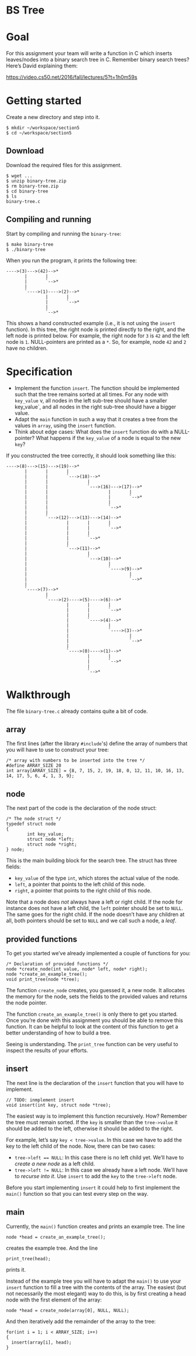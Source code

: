 # BS Tree

# Goal

For this assignment your team will write a function in C which inserts leaves/nodes into a binary search tree in C. Remember binary search trees? Here’s David explaining them:

https://video.cs50.net/2016/fall/lectures/5?t=1h0m59s

# Getting started

Create a new directory and step into it.


    $ mkdir ~/workspace/section5
    $ cd ~/workspace/section5
## Download

Download the required files for this assignment.


    $ wget ...
    $ unzip binary-tree.zip
    $ rm binary-tree.zip
    $ cd binary-tree
    $ ls
    binary-tree.c
## Compiling and running

Start by compiling and running the `binary-tree`:


    $ make binary-tree
    $ ./binary-tree

When you run the program, it prints the following tree:


    ---->(3)--->(42)-->*
           |       |
           |       `-->*
           |
           `---->(1)---->(2)-->*
                   |       |
                   |       `-->*
                   |
                   `-->*

This shows a hand constructed example (i.e., it is not using the `insert` function). In this tree, the right node is printed directly to the right, and the left node is printed below. For example, the right node for `3` is `42` and the left node is `1`. NULL-pointers are printed as a `*`. So, for example, node `42` and `2` have no children.

# Specification
- Implement the function `insert`. The function should be implemented such that the tree remains sorted at all times. For any node with `key_value` v, all nodes in the left sub-tree should have a smaller key_value`, and all nodes in the right sub-tree should have a bigger value.
- Adapt the `main` function in such a way that it creates a tree from the values in `array`, using the `insert` function.
- Think about edge cases: What does the `insert`  function do with a NULL-pointer? What happens if the `key_value` of a node is equal to the new `key`? 

If you constructed the tree correctly, it should look something like this:


    ---->(8)--->(15)--->(19)-->*
           |       |       |
           |       |       `--->(18)-->*
           |       |               |
           |       |               `--->(16)--->(17)-->*
           |       |                       |       |
           |       |                       |       `-->*
           |       |                       |
           |       |                       `-->*
           |       |
           |       `--->(12)--->(13)--->(14)-->*
           |               |       |       |
           |               |       |       `-->*
           |               |       |
           |               |       `-->*
           |               |
           |               `--->(11)-->*
           |                       |
           |                       `--->(10)-->*
           |                               |
           |                               `---->(9)-->*
           |                                       |
           |                                       `-->*
           |
           `---->(7)-->*
                   |
                   `---->(2)---->(5)---->(6)-->*
                           |       |       |
                           |       |       `-->*
                           |       |
                           |       `---->(4)-->*
                           |               |
                           |               `---->(3)-->*
                           |                       |
                           |                       `-->*
                           |
                           `---->(0)---->(1)-->*
                                   |       |
                                   |       `-->*
                                   |
                                   `-->*


# Walkthrough

The file `binary-tree.c` already contains quite a bit of code. 

## array

The first lines (after the library `#include`'s) define the array of numbers that you will have to use to construct your tree:

    /* array with numbers to be inserted into the tree */
    #define ARRAY_SIZE 20
    int array[ARRAY_SIZE] = {8, 7, 15, 2, 19, 18, 0, 12, 11, 10, 16, 13, 14, 17, 5, 6, 4, 1, 3, 9};
## node

The next part of the code is the declaration of the node struct:


    /* The node struct */
    typedef struct node
    {
            int key_value;
            struct node *left;
            struct node *right;
    } node;

This is the main building block for the search tree. The struct has three fields: 

- `key_value` of the type `int`, which stores the actual value of the node.
- `left`, a pointer that points to the left child of this node. 
- `right`, a pointer that points to the right child of this node. 

Note that a node does *not* always have a left or right child. If the node for instance does not have a left child, the `left` pointer should be set to `NULL`. The same goes for the right child. If the node doesn’t have any children at all, both pointers should be set to `NULL` and we call such a node, a *leaf*.

## provided functions

To get you started we’ve already implemented a couple of functions for you:


    /* Declaration of provided functions */
    node *create_node(int value, node* left, node* right);
    node *create_an_example_tree();
    void print_tree(node *tree);

The function `create_node` creates, you guessed it, a new node. It allocates the memory for the node, sets the fields to the provided values and returns the node pointer.

The function `create_an_example_tree()` is only there to get you started. Once you’re done with this assignment you should be able to remove this function. It can be helpful to look at the content of this function to get a better understanding of how to build a tree.

Seeing is understanding. The `print_tree` function can be very useful to inspect the results of your efforts. 

## insert

The next line is the declaration of the `insert` function that you will have to implement.

    // TODO: inmplement insert
    void insert(int key, struct node *tree);

The easiest way is to implement this function recursively. How? Remember the tree must remain sorted. If the `key` is smaller than the `tree->value` it should be added to the left, otherwise it should be added to the right.

For example, let’s say `key < tree->value`. In this case we have to add the key to the left child of the node. Now, there can be two cases:

- `tree->left == NULL`: In this case there is no left child yet. We’ll have to *create a new node* as a left child.
- `tree->left != NULL`: In this case we already have a left node. We’ll have to *recurse into it*. Use `insert` to add the `key` to the `tree->left` node.

Before you start implementing `insert` it could help to first implement the `main()` function so that you can test every step on the way.

## main

Currently, the `main()` function creates and prints an example tree. The line


    node *head = create_an_example_tree();

creates the example tree. And the line


    print_tree(head);

prints it.

Instead of the example tree you will have to adapt the `main()` to use your `insert`  function to fill a tree with the contents of the array. The easiest (but not necessarily the most elegant) way to do this, is by first creating a head node with the first element of the array:


    node *head = create_node(array[0], NULL, NULL);

And then iteratively add the remainder of the array to the tree:


    for(int i = 1; i < ARRAY_SIZE; i++)
    {
      insert(array[i], head);
    }



